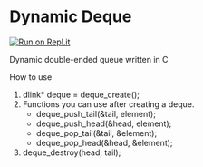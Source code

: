 # Dynamic Deque

[![Run on Repl.it](https://repl.it/badge/github/povilasleka/Dynamic-Deque)](https://repl.it/github/povilasleka/Dynamic-Deque)

Dynamic double-ended queue written in C

How to use
1. dlink* deque = deque_create();
2. Functions you can use after creating a deque.
   * deque_push_tail(&tail, element);
   * deque_push_head(&head, element);
   * deque_pop_tail(&tail, &element);
   * deque_pop_head(&head, &element);
3. deque_destroy(head, tail);
